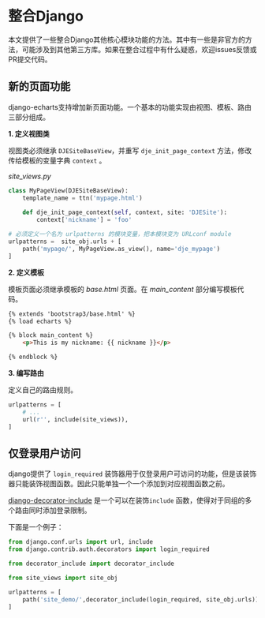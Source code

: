 # 整合Django

本文提供了一些整合Django其他核心模块功能的方法。其中有一些是非官方的方法，可能涉及到其他第三方库。如果在整合过程中有什么疑惑，欢迎issues反馈或PR提交代码。

## 新的页面功能

django-echarts支持增加新页面功能。一个基本的功能实现由视图、模板、路由三部分组成。

**1. 定义视图类**

视图类必须继承 `DJESiteBaseView`，并重写 `dje_init_page_context` 方法，修改传给模板的变量字典 `context` 。

*site_views.py*

```python
class MyPageView(DJESiteBaseView):
    template_name = ttn('mypage.html')
    
    def dje_init_page_context(self, context, site: 'DJESite'):
        context['nickname'] = 'foo'

# 必须定义一个名为 urlpatterns 的模块变量，把本模块变为 URLconf module
urlpatterns =  site_obj.urls + [
    path('mypage/', MyPageView.as_view(), name='dje_mypage')
]
```

**2. 定义模板**

模板页面必须继承模板的 *base.html* 页面。在 *main_content* 部分编写模板代码。

```html
{% extends 'bootstrap3/base.html' %}
{% load echarts %}

{% block main_content %}
    <p>This is my nickname: {{ nickname }}</p>

{% endblock %}
```

**3. 编写路由**

定义自己的路由规则。

```python
urlpatterns = [
    # ...
    url(r'', include(site_views)),
]
```



## 仅登录用户访问

django提供了 `login_required` 装饰器用于仅登录用户可访问的功能，但是该装饰器只能装饰视图函数。因此只能单独一个一个添加到对应视图函数之前。

[django-decorator-include](https://github.com/twidi/django-decorator-include) 是一个可以在装饰`include` 函数，使得对于同组的多个路由同时添加登录限制。

下面是一个例子：

```python
from django.conf.urls import url, include
from django.contrib.auth.decorators import login_required

from decorator_include import decorator_include

from site_views import site_obj

urlpatterns = [
    path('site_demo/',decorator_include(login_required, site_obj.urls))
]
```

